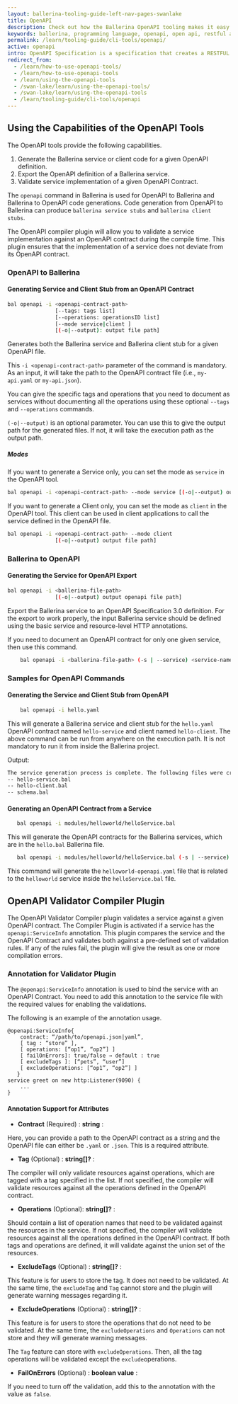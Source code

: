 ```yaml
---
layout: ballerina-tooling-guide-left-nav-pages-swanlake
title: OpenAPI 
description: Check out how the Ballerina OpenAPI tooling makes it easy for users to start developing a service documented in the OpenAPI contract.
keywords: ballerina, programming language, openapi, open api, restful api
permalink: /learn/tooling-guide/cli-tools/openapi/
active: openapi
intro: OpenAPI Specification is a specification that creates a RESTFUL contract for APIs, detailing all of its resources and operations in a human and machine-readable format for easy development, discovery, and integration. Ballerina OpenAPI tooling will make it easy for users to start the development of a service documented in an OpenAPI contract in Ballerina by generating Ballerina service and client skeletons.
redirect_from:
  - /learn/how-to-use-openapi-tools/
  - /learn/how-to-use-openapi-tools
  - /learn/using-the-openapi-tools
  - /swan-lake/learn/using-the-openapi-tools/
  - /swan-lake/learn/using-the-openapi-tools
  - /learn/tooling-guide/cli-tools/openapi
---
```


## Using the Capabilities of the OpenAPI Tools

The OpenAPI tools provide the following capabilities.
 
 1. Generate the Ballerina service or client code for a given OpenAPI definition. 
 2. Export the OpenAPI definition of a Ballerina service.
 3. Validate service implementation of a given OpenAPI Contract.
    
The `openapi` command in Ballerina is used for OpenAPI to Ballerina and Ballerina to OpenAPI code generations. Code generation from OpenAPI to Ballerina can produce `ballerina service stubs` and `ballerina client stubs`.

The OpenAPI compiler plugin will allow you to validate a service implementation against an OpenAPI contract during the compile time. This plugin ensures that the implementation of a service does not deviate from its OpenAPI contract.   

### OpenAPI to Ballerina

#### Generating Service and Client Stub from an OpenAPI Contract

```bash
bal openapi -i <openapi-contract-path> 
               [--tags: tags list]
               [--operations: operationsID list]
               [--mode service|client ]
               [(-o|--output): output file path]
```

Generates both the Ballerina service and Ballerina client stub for a given OpenAPI file.

This `-i <openapi-contract-path>` parameter of the command is mandatory. As an input, it will take the path to the OpenAPI contract file (i.e., `my-api.yaml` or `my-api.json`).

You can give the specific tags and operations that you need to document as services without documenting all the operations using these optional `--tags` and `--operations` commands.

`(-o|--output)` is an optional parameter. You can use this to give the output path for the generated files. If not, it will take the execution path as the output path.

##### Modes

If you want to generate a Service only, you can set the mode as `service` in the OpenAPI tool.

```bash
bal openapi -i <openapi-contract-path> --mode service [(-o|--output) output file path]
```

If you want to generate a Client only, you can set the mode as  `client` in the OpenAPI tool. 
This client can be used in client applications to call the service defined in the OpenAPI file.

```bash
bal openapi -i <openapi-contract-path> --mode client
               [(-o|--output) output file path]
```

### Ballerina to OpenAPI

#### Generating the Service for OpenAPI Export

```bash
bal openapi -i <ballerina-file-path> 
               [(-o|--output) output openapi file path]
```

Export the Ballerina service to an  OpenAPI Specification 3.0 definition. For the export to work properly, the input Ballerina service should be defined using the basic service and resource-level HTTP annotations.

If you need to document an OpenAPI contract for only one given service, then use this command.

```bash
    bal openapi -i <ballerina-file-path> (-s | --service) <service-name>
```

### Samples for OpenAPI Commands

#### Generating the Service and Client Stub from OpenAPI

```bash
    bal openapi -i hello.yaml
```

This will generate a Ballerina service and client stub for the `hello.yaml` OpenAPI contract named `hello-service` and client named `hello-client`. The above command can be run from anywhere on the execution path. It is not mandatory to run it from inside the Ballerina project.

Output:

```bash
The service generation process is complete. The following files were created.
-- hello-service.bal
-- hello-client.bal
-- schema.bal
```

#### Generating an OpenAPI Contract from a Service

 ```bash
    bal openapi -i modules/helloworld/helloService.bal
  ```

This will generate the OpenAPI contracts for the Ballerina services, which are in the `hello.bal` Ballerina file.

 ```bash 
    bal openapi -i modules/helloworld/helloService.bal (-s | --service) helloworld
  ```

This command will generate the `helloworld-openapi.yaml` file that is related to the `helloworld` service inside the `helloService.bal` file.

## OpenAPI Validator Compiler Plugin

The OpenAPI Validator Compiler plugin validates a service against a given OpenAPI contract. The Compiler Plugin is activated if a service has the `openapi:ServiceInfo` annotation. This plugin compares the service and the OpenAPI Contract and validates both against a pre-defined set of validation rules. If any of the rules fail, the plugin will give the result as one or more compilation errors.

### Annotation for Validator Plugin 

The `@openapi:ServiceInfo` annotation is used to bind the service with an OpenAPI Contract. You need to add this annotation to the service file with the required values for enabling the validations. 

The following is an example of the annotation usage.

```ballerina
@openapi:ServiceInfo{
    contract: “/path/to/openapi.json|yaml”,
    [ tag : “store” ],
    [ operations: [“op1”, “op2”] ] 
    [ failOnErrors]: true/false → default : true
    [ excludeTags ]: [“pets”, “user”]
    [ excludeOperations: [“op1”, “op2”] ]
   }
service greet on new http:Listener(9090) {
    ...
}
```

#### Annotation Support for Attributes

- **Contract** (Required) : **string**  :

Here, you can provide a path to the OpenAPI contract as a string and the OpenAPI file can either be `.yaml` or `.json`. This is a required attribute.

- **Tag** (Optional) : **string[]?**     :

The compiler will only validate resources against operations, which are tagged with a tag specified in the list. If not specified, the compiler will validate resources against all the operations defined in the OpenAPI contract. 

- **Operations** (Optional): **string[]?**  :

Should contain a list of operation names that need to be validated against the resources in the service. If not specified, the compiler will validate resources against all the operations defined in the OpenAPI contract. If both tags and operations are defined, it will validate against the union set of the resources.

- **ExcludeTags** (Optional) : **string[]?**    :

This feature is for users to store the tag. It does not need to be validated. At the same time, the `excludeTag` and `Tag` cannot store and the plugin will generate warning messages regarding
 it.

- **ExcludeOperations** (Optional) : **string[]?**  :

This feature is for users to store the operations that do not need to be validated.
At the same time, the `excludeOperations` and  `Operations` can not store and they will generate warning messages.

The `Tag` feature can store with `excludeOperations`. Then, all the tag operations will be validated except the `exclude`operations.
 
- **FailOnErrors** (Optional) : **boolean value**   :

If you need to turn off the validation, add this to the annotation with the value as `false`.
